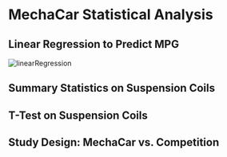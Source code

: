 # MechaCar Statistical Analysis
## Linear Regression to Predict MPG

![linearRegression](.../MechaCar_Statistical_Analysis/linearRegression.png)
## Summary Statistics on Suspension Coils

## T-Test on Suspension Coils

## Study Design: MechaCar vs. Competition
